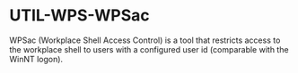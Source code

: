# UTIL-WPS-WPSac
WPSac (Workplace Shell Access Control) is a tool that restricts access to the workplace shell to users with a configured user id (comparable with the WinNT logon).
